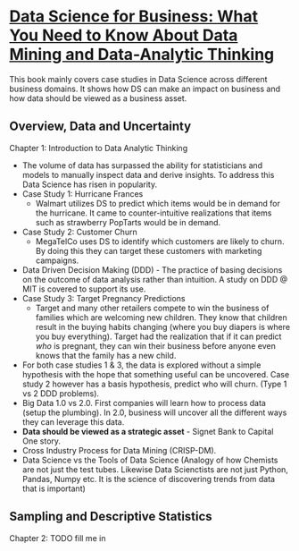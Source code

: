 # [Data Science for Business: What You Need to Know About Data Mining and Data-Analytic Thinking](https://www.academia.edu/38731456/Data_Science_for_Business)

This book mainly covers case studies in Data Science across different business domains. It shows how DS can make an impact on business
and how data should be viewed as a business asset.

## Overview, Data and Uncertainty

Chapter 1: Introduction to Data Analytic Thinking
- The volume of data has surpassed the ability for statisticians and models to manually inspect data and derive insights. To address this Data Science has risen in popularity.
- Case Study 1: Hurricane Frances
    - Walmart utilizes DS to predict which items would be in demand for the hurricane. It came to counter-intuitive realizations that items such as strawberry PopTarts would be in demand. 
- Case Study 2: Customer Churn
    - MegaTelCo uses DS to identify which customers are likely to churn. By doing this they can target these customers with marketing campaigns. 
- Data Driven Decision Making (DDD) - The practice of basing decisions on the outcome of data analysis rather than intuition. A study on DDD @ MIT is covered to support its use. 
- Case Study 3: Target Pregnancy Predictions
    - Target and many other retailers compete to win the business of families which are welcoming new children. They know that children result in the buying habits changing (where you buy diapers is where you buy everything). Target had the realization that if it can predict *who* is pregnant, they can win their business before anyone even knows that the family has a new child. 
- For both case studies 1 & 3, the data is explored without a simple hypothesis with the hope that something useful can be uncovered. Case study 2 however has a basis hypothesis, predict who will churn. (Type 1 vs 2 DDD problems).
- Big Data 1.0 vs 2.0. First companies will learn how to process data (setup the plumbing). In 2.0, business will uncover all the different ways they can leverage this data.
- **Data should be viewed as a strategic asset** - Signet Bank to Capital One story. 
- Cross Industry Process for Data Mining (CRISP-DM).
- Data Science vs the Tools of Data Science (Analogy of how Chemists are not just the test tubes. Likewise Data Scienctists are not just Python, Pandas, Numpy etc. It is the science of discovering trends from data that is important)

## Sampling and Descriptive Statistics

Chapter 2:
TODO fill me in
